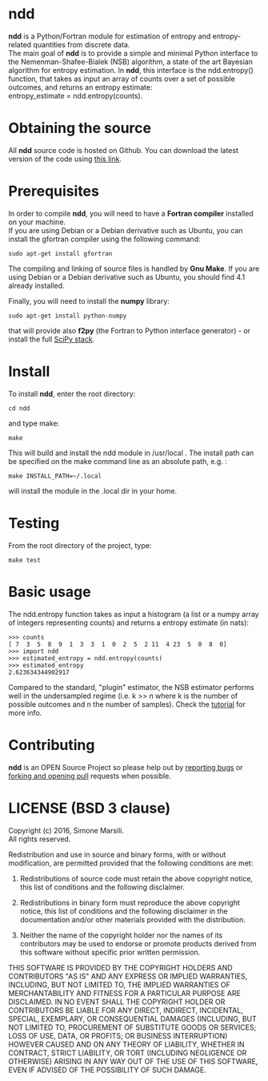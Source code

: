 # ndd

**ndd** is a Python/Fortran module for estimation of entropy and entropy-related quantities from discrete data.  
The main goal of **ndd** is to provide a simple and minimal Python interface to the Nemenman-Shafee-Bialek (NSB) algorithm,
a state of the art Bayesian algorithm for entropy estimation. In **ndd**, this interface is the ndd.entropy() function,
that takes as input an array of counts over a set of possible outcomes, and returns an entropy estimate:  
entropy_estimate = ndd.entropy(counts). 

# Obtaining the source

All **ndd** source code is hosted on Github. 
You can download the latest version of the code using [this link](https://github.com/simomarsili/ndd/archive/v0.1.8.zip). 

# Prerequisites

In order to compile **ndd**, you will need to have a **Fortran compiler** installed on your machine.   
If you are using Debian or a Debian derivative such as Ubuntu, you can install the gfortran compiler using the following command:

    sudo apt-get install gfortran

The compiling and linking of source files is handled by **Gnu Make**. 
If you are using Debian or a Debian derivative such as Ubuntu, you should find 4.1 already installed. 

Finally, you will need to install the **numpy** library: 
   
    sudo apt-get install python-numpy

that will provide also **f2py** (the Fortran to Python interface generator) - or install the full [SciPy stack](https://www.scipy.org/install.html).

# Install 

To install **ndd**, enter the root directory:
     
    cd ndd

and type make:

    make

This will build and install the ndd module in /usr/local . 
The install path can be specified on the make command line as an absolute path, e.g. : 

    make INSTALL_PATH=~/.local

will install the module in the .local dir in your home. 

# Testing

From the root directory of the project, type: 

    make test

# Basic usage 

  The ndd.entropy function takes as input a histogram (a list or a numpy array of integers representing counts) and returns a entropy estimate (in nats): 

    >>> counts
    [ 7  3  5  8  9  1  3  3  1  0  2  5  2 11  4 23  5  0  8  0]
    >>> import ndd
    >>> estimated_entropy = ndd.entropy(counts)
    >>> estimated_entropy
    2.623634344902917

  Compared to the standard, "plugin" estimator, the NSB estimator performs well in the undersampled regime
  (i.e. k >> n where k is the number of possible outcomes and n the number of samples).
  Check the [tutorial](https://github.com/simomarsili/ndd/blob/master/notebooks/ndd_tutorial.ipynb) for more info.

# Contributing

**ndd** is an OPEN Source Project so please help out by [reporting bugs](http://github.com/simomarsili/ndd/issues) or [forking and opening pull](https://github.com/simomarsili/ndd) requests when possible.

# LICENSE (BSD 3 clause)

Copyright (c) 2016, Simone Marsili.   
All rights reserved.

Redistribution and use in source and binary forms, with or without modification, are permitted provided that the following conditions are met:

1. Redistributions of source code must retain the above copyright notice, this list of conditions and the following disclaimer.

2. Redistributions in binary form must reproduce the above copyright notice, this list of conditions and the following disclaimer in the documentation and/or other materials provided with the distribution.

3. Neither the name of the copyright holder nor the names of its contributors may be used to endorse or promote products derived from this software without specific prior written permission.

THIS SOFTWARE IS PROVIDED BY THE COPYRIGHT HOLDERS AND CONTRIBUTORS "AS IS" AND ANY EXPRESS OR IMPLIED WARRANTIES, INCLUDING, BUT NOT LIMITED TO, THE IMPLIED WARRANTIES OF MERCHANTABILITY AND FITNESS FOR A PARTICULAR PURPOSE ARE DISCLAIMED. IN NO EVENT SHALL THE COPYRIGHT HOLDER OR CONTRIBUTORS BE LIABLE FOR ANY DIRECT, INDIRECT, INCIDENTAL, SPECIAL, EXEMPLARY, OR CONSEQUENTIAL DAMAGES (INCLUDING, BUT NOT LIMITED TO, PROCUREMENT OF SUBSTITUTE GOODS OR SERVICES; LOSS OF USE, DATA, OR PROFITS; OR BUSINESS INTERRUPTION) HOWEVER CAUSED AND ON ANY THEORY OF LIABILITY, WHETHER IN CONTRACT, STRICT LIABILITY, OR TORT (INCLUDING NEGLIGENCE OR OTHERWISE) ARISING IN ANY WAY OUT OF THE USE OF THIS SOFTWARE, EVEN IF ADVISED OF THE POSSIBILITY OF SUCH DAMAGE.

